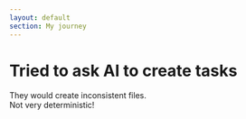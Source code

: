 ```yaml
---
layout: default
section: My journey
---
```


# Tried to ask AI to create tasks

<Card v-click  class="w-100" icon="😖" title="Result" variant="warning">
  They would create inconsistent files. <br>
  Not very deterministic!
</Card>
